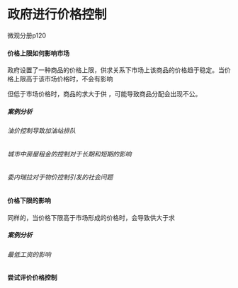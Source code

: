 # 政府进行价格控制

微观分册p120

#### 价格上限如何影响市场

政府设置了一种商品的价格上限，供求关系下市场上该商品的价格趋于稳定。当价格上限高于该市场价格时，不会有影响

但低于市场价格时，商品的求大于供 ，可能导致商品分配会出现不公。

##### 案例分析

###### 油价控制导致加油站排队



###### 城市中房屋租金的控制对于长期和短期的影响



###### 委内瑞拉对于物价控制引发的社会问题

#### 



#### 价格下限的影响

同样的，当价格下限高于市场形成的价格时，会导致供大于求



##### 案例分析

###### 最低工资的影响





#### 尝试评价价格控制

